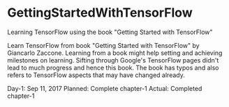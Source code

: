 # GettingStartedWithTensorFlow
Learning TensorFlow using the book "Getting Started with TensorFlow"

Learn TensorFlow from book "Getting Started with TensorFlow" by Giancarlo Zaccone. Learning from a book might help setting and achieving milestones on learning. Sifting through Google's TensorFlow pages didn't lead to much progress and hence this book. The book has typos and also refers to TensorFlow aspects that may have changed already. 

Day-1: Sep 11, 2017
Planned: Complete chapter-1
Actual: Completed chapter-1
